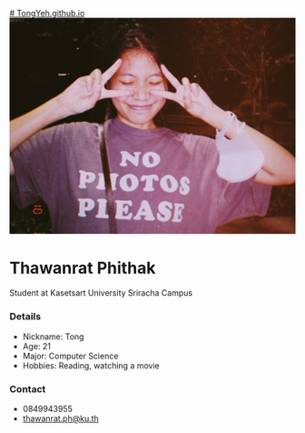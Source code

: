 [# TongYeh.github.io](https://github.com/TongYeh/TongYeh.github.io/tree/main) 
![Tong.jpg](./image/img1.jpg)
# Thawanrat Phithak
Student at Kasetsart University Sriracha Campus

### Details
- Nickname: Tong
- Age: 21
- Major: Computer Science
- Hobbies: Reading, watching a movie

### Contact
- 0849943955
- thawanrat.ph@ku.th


